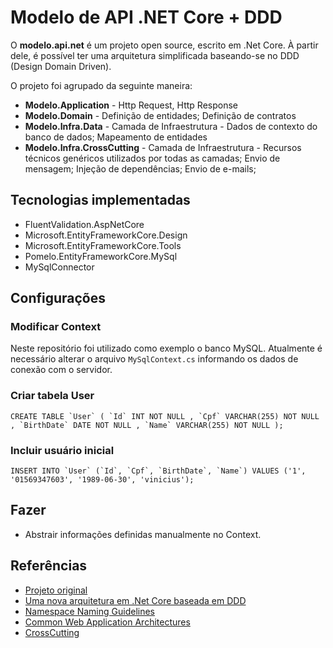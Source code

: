 # Modelo de API .NET Core + DDD

O **modelo.api.net** é um projeto open source, escrito em .Net Core. À partir dele, é possível ter uma arquitetura simplificada baseando-se no DDD (Design Domain Driven).

O projeto foi agrupado da seguinte maneira:

- **Modelo.Application** - Http Request, Http Response 
- **Modelo.Domain** - Definição de entidades; Definição de contratos
- **Modelo.Infra.Data** - Camada de Infraestrutura - Dados de contexto do banco de dados; Mapeamento de entidades
- **Modelo.Infra.CrossCutting** - Camada de Infraestrutura - Recursos técnicos genéricos utilizados por todas as camadas; Envio de mensagem; Injeção de dependências; Envio de e-mails;

## Tecnologias  implementadas

* FluentValidation.AspNetCore
* Microsoft.EntityFrameworkCore.Design
* Microsoft.EntityFrameworkCore.Tools
* Pomelo.EntityFrameworkCore.MySql
* MySqlConnector

## Configurações

### Modificar Context

Neste repositório foi utilizado como exemplo o banco MySQL. Atualmente é necessário alterar o arquivo `MySqlContext.cs` informando os dados de conexão com o servidor.

### Criar tabela User

```database
CREATE TABLE `User` ( `Id` INT NOT NULL , `Cpf` VARCHAR(255) NOT NULL , `BirthDate` DATE NOT NULL , `Name` VARCHAR(255) NOT NULL );
```

### Incluir usuário inicial

```database
INSERT INTO `User` (`Id`, `Cpf`, `BirthDate`, `Name`) VALUES ('1', '01569347603', '1989-06-30', 'vinicius');
```

## Fazer

- Abstrair informações definidas manualmente no Context.


## Referências

- [Projeto original](https://github.com/alex250195/Modelo.Api)
- [Uma nova arquitetura em .Net Core baseada em DDD](https://medium.com/@alexalvess/criando-uma-api-em-net-core-baseado-na-arquitetura-ddd-2c6a409c686)
- [Namespace Naming Guidelines]('https://docs.microsoft.com/en-us/previous-versions/dotnet/netframework-1.1/893ke618%28v=vs.71%29?redirectedfrom=MSDN')
- [Common Web Application Architectures](https://docs.microsoft.com/en-us/dotnet/architecture/modern-web-apps-azure/common-web-application-architectures)
- [CrossCutting](https://pt.stackoverflow.com/questions/82976/oque-%C3%A9-cross-cutting-e-qual-sua-rela%C3%A7%C3%A3o-com-aspect-oriented-programming-aop)
